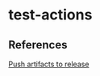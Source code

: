 # test-actions

## References

[Push artifacts to release](https://github.com/softprops/action-gh-release#%EF%B8%8F-uploading-release-assets) 
[](https://trstringer.com/github-actions-create-release-upload-artifacts/) 
